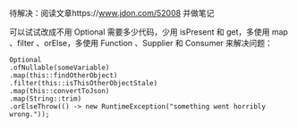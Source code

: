 待解决：阅读文章https://www.jdon.com/52008 并做笔记

可以试试改成不用 Optional 需要多少代码，少用 isPresent 和 get，多使用 map 、filter 、orElse，多使用 Function 、Supplier 和 Consumer 来解决问题：

```jshelllanguage
Optional
.ofNullable(someVariable)
.map(this::findOtherObject)
.filter(this::isThisOtherObjectStale)
.map(this::convertToJson)
.map(String::trim)
.orElseThrow(() -> new RuntimeException("something went horribly wrong."));
```


















